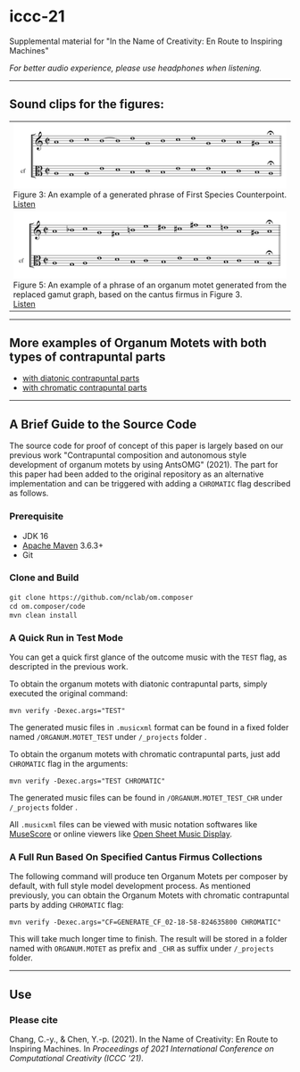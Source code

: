 # iccc-21

Supplemental material for "In the Name of Creativity: En Route to Inspiring Machines"

*For better audio experience, please use headphones when listening.*

----------
## Sound clips for the figures:

<table>
<tr><td>
<a href="https://soundcloud.com/iccc-21/Figure-3"><img src="media/figures/Fig_3.png"></a>
Figure 3: An example of a generated phrase of First Species Counterpoint.<br><a href="https://soundcloud.com/iccc-21/Figure-3">Listen</a>
</td></tr>
<tr><td>
<a href="https://soundcloud.com/iccc-21/Figure-5"><img src="media/figures/Fig_5.png"></a>
Figure 5: An example of a phrase of an organum motet generated from the replaced gamut graph, based on the cantus firmus in Figure 3.<br><a href="https://soundcloud.com/iccc-21/Figure-5">Listen</a>
</td></tr>
</table>

----------

## More examples of Organum Motets with both types of contrapuntal parts

* [with diatonic contrapuntal parts](diatonic.md)
* [with chromatic contrapuntal parts](chromatic.md)

----------

## A Brief Guide to the Source Code

The source code for proof of concept of this paper is largely based on our previous work "Contrapuntal composition and autonomous style development of organum motets by using AntsOMG" (2021). The part for this paper had been added to the original repository as an alternative implementation and can be triggered with adding a `CHROMATIC` flag described as follows.

### Prerequisite

* JDK 16
* [Apache Maven](https://maven.apache.org/) 3.6.3+
* Git

### Clone and Build

```
git clone https://github.com/nclab/om.composer
cd om.composer/code
mvn clean install
```

### A Quick Run in Test Mode

You can get a quick first glance of the outcome music with the `TEST` flag, as descripted in the previous work.

To obtain the organum motets with diatonic contrapuntal parts, simply executed the original command:

```
mvn verify -Dexec.args="TEST"
```

The generated music files in `.musicxml` format can be found in a fixed folder named `/ORGANUM.MOTET_TEST` under `/_projects` folder .

To obtain the organum motets with chromatic contrapuntal parts, just add `CHROMATIC` flag in the arguments:

```
mvn verify -Dexec.args="TEST CHROMATIC"
```

The generated music files can be found in `/ORGANUM.MOTET_TEST_CHR` under `/_projects` folder .

All `.musicxml` files can be viewed with music notation softwares like [MuseScore](https://musescore.org/) or online viewers like [Open Sheet Music Display](https://opensheetmusicdisplay.github.io/demo/).

### A Full Run Based On Specified Cantus Firmus Collections

The following command will produce ten Organum Motets per composer by default, with full style model development process. As mentioned previously, you can obtain the Organum Motets with chromatic contrapuntal parts by adding `CHROMATIC` flag:

```
mvn verify -Dexec.args="CF=GENERATE_CF_02-18-58-824635800 CHROMATIC"
```

This will take much longer time to finish. The result will be stored in a folder named with `ORGANUM.MOTET` as prefix and `_CHR` as suffix under `/_projects` folder.

----------

## Use

### Please cite

Chang, C.-y., & Chen, Y.-p. (2021). In the Name of Creativity: En Route to Inspiring Machines. In *Proceedings of 2021 International Conference on Computational Creativity (ICCC '21)*.
